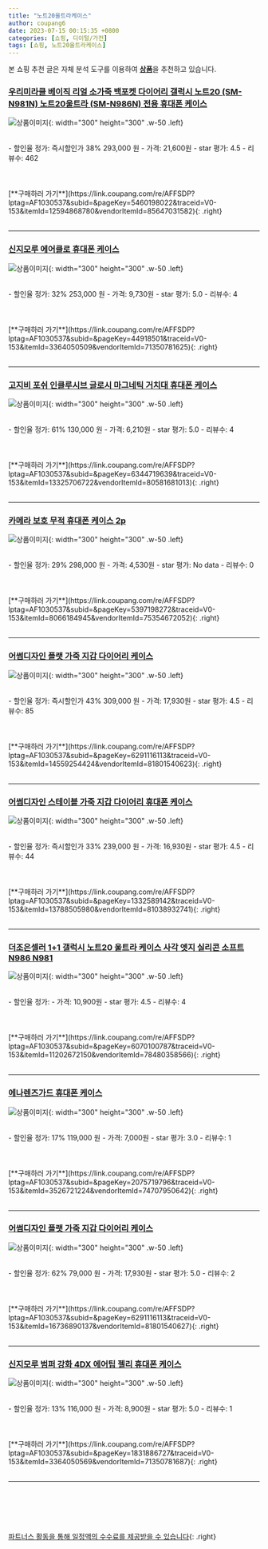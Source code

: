 ```yaml
---
title: "노트20울트라케이스"
author: coupang6
date: 2023-07-15 00:15:35 +0800
categories: [쇼핑, 디이털/가전]
tags: [쇼핑, 노트20울트라케이스]
---
```


본 쇼핑 추천 글은 자체 분석 도구를 이용하여 [**상품**](https://link.coupang.com/a/bao1ui)을 추천하고 있습니다.

### [우리미라클 베이직 리얼 소가죽 백포켓 다이어리 갤럭시 노트20 (SM-N981N) 노트20울트라 (SM-N986N) 전용 휴대폰 케이스](https://link.coupang.com/re/AFFSDP?lptag=AF1030537&subid=&pageKey=5460198022&traceid=V0-153&itemId=12594868780&vendorItemId=85647031582)

![상품이미지](https://thumbnail10.coupangcdn.com/thumbnails/remote/230x230ex/image/vendor_inventory/6dbc/24f8c3c2b0c6785261244719cd7418d5b5583df562e663be3a1863b81776.jpg){: width="300" height="300" .w-50 .left}


<br>
- 할인율 정가: 즉시할인가 38%  293,000   원
- 가격: 21,600원
- star 평가: 4.5
- 리뷰수: 462
<br>
<br>
<br>
<br>
[**구매하러 가기**](https://link.coupang.com/re/AFFSDP?lptag=AF1030537&subid=&pageKey=5460198022&traceid=V0-153&itemId=12594868780&vendorItemId=85647031582){: .right}
<br>
<br>

---

### [신지모루 에어클로 휴대폰 케이스](https://link.coupang.com/re/AFFSDP?lptag=AF1030537&subid=&pageKey=44918501&traceid=V0-153&itemId=3364050509&vendorItemId=71350781625)

![상품이미지](https://thumbnail6.coupangcdn.com/thumbnails/remote/230x230ex/image/retail/images/2020/08/13/15/8/e8ddce9d-992b-4d4d-a8a3-ec24aaa37804.jpg){: width="300" height="300" .w-50 .left}


<br>
- 할인율 정가: 32%  253,000   원
- 가격: 9,730원
- star 평가: 5.0
- 리뷰수: 4
<br>
<br>
<br>
<br>
[**구매하러 가기**](https://link.coupang.com/re/AFFSDP?lptag=AF1030537&subid=&pageKey=44918501&traceid=V0-153&itemId=3364050509&vendorItemId=71350781625){: .right}
<br>
<br>

---

### [고지비 포쉬 인클루시브 글로시 마그네틱 거치대 휴대폰 케이스](https://link.coupang.com/re/AFFSDP?lptag=AF1030537&subid=&pageKey=6344719639&traceid=V0-153&itemId=13325706722&vendorItemId=80581681013)

![상품이미지](https://thumbnail6.coupangcdn.com/thumbnails/remote/230x230ex/image/retail/images/2022/02/16/16/3/ded3c833-92fa-411c-860b-25c11bf7227e.jpg){: width="300" height="300" .w-50 .left}


<br>
- 할인율 정가: 61%  130,000   원
- 가격: 6,210원
- star 평가: 5.0
- 리뷰수: 4
<br>
<br>
<br>
<br>
[**구매하러 가기**](https://link.coupang.com/re/AFFSDP?lptag=AF1030537&subid=&pageKey=6344719639&traceid=V0-153&itemId=13325706722&vendorItemId=80581681013){: .right}
<br>
<br>

---

### [카메라 보호 무적 휴대폰 케이스 2p](https://link.coupang.com/re/AFFSDP?lptag=AF1030537&subid=&pageKey=5397198272&traceid=V0-153&itemId=8066184945&vendorItemId=75354672052)

![상품이미지](https://thumbnail8.coupangcdn.com/thumbnails/remote/230x230ex/image/retail/images/2021/04/23/9/7/14724540-2aaa-4d19-82ac-1e0fd02d0805.jpg){: width="300" height="300" .w-50 .left}


<br>
- 할인율 정가: 29%  298,000   원
- 가격: 4,530원
- star 평가: No data
- 리뷰수: 0
<br>
<br>
<br>
<br>
[**구매하러 가기**](https://link.coupang.com/re/AFFSDP?lptag=AF1030537&subid=&pageKey=5397198272&traceid=V0-153&itemId=8066184945&vendorItemId=75354672052){: .right}
<br>
<br>

---

### [어썸디자인 플랫 가죽 지갑 다이어리 케이스](https://link.coupang.com/re/AFFSDP?lptag=AF1030537&subid=&pageKey=6291116113&traceid=V0-153&itemId=14559254424&vendorItemId=81801540623)

![상품이미지](https://thumbnail8.coupangcdn.com/thumbnails/remote/230x230ex/image/vendor_inventory/2346/9ee213aead44a3b795cc72b57ba8d0fce635fd308db8cdea978ec4e1a3e2.jpg){: width="300" height="300" .w-50 .left}


<br>
- 할인율 정가: 즉시할인가 43%  309,000   원
- 가격: 17,930원
- star 평가: 4.5
- 리뷰수: 85
<br>
<br>
<br>
<br>
[**구매하러 가기**](https://link.coupang.com/re/AFFSDP?lptag=AF1030537&subid=&pageKey=6291116113&traceid=V0-153&itemId=14559254424&vendorItemId=81801540623){: .right}
<br>
<br>

---

### [어썸디자인 스테이블 가죽 지갑 다이어리 휴대폰 케이스](https://link.coupang.com/re/AFFSDP?lptag=AF1030537&subid=&pageKey=1332589142&traceid=V0-153&itemId=13788505980&vendorItemId=81038932741)

![상품이미지](https://thumbnail6.coupangcdn.com/thumbnails/remote/230x230ex/image/vendor_inventory/ef15/c9675098cf12c7538abbb5049645badcb49705cd894eef241b42a4a89ee2.jpg){: width="300" height="300" .w-50 .left}


<br>
- 할인율 정가: 즉시할인가 33%  239,000   원
- 가격: 16,930원
- star 평가: 4.5
- 리뷰수: 44
<br>
<br>
<br>
<br>
[**구매하러 가기**](https://link.coupang.com/re/AFFSDP?lptag=AF1030537&subid=&pageKey=1332589142&traceid=V0-153&itemId=13788505980&vendorItemId=81038932741){: .right}
<br>
<br>

---

### [더조은셀러 1+1 갤럭시 노트20 울트라 케이스 사각 엣지 실리콘 소프트 N986 N981](https://link.coupang.com/re/AFFSDP?lptag=AF1030537&subid=&pageKey=6070100787&traceid=V0-153&itemId=11202672150&vendorItemId=78480358566)

![상품이미지](https://thumbnail6.coupangcdn.com/thumbnails/remote/230x230ex/image/vendor_inventory/8e12/4aad31ca926481a0c541e237514763aed940435a6f39ef91a67f11589ebf.jpg){: width="300" height="300" .w-50 .left}


<br>
- 할인율 정가: 
- 가격: 10,900원
- star 평가: 4.5
- 리뷰수: 4
<br>
<br>
<br>
<br>
[**구매하러 가기**](https://link.coupang.com/re/AFFSDP?lptag=AF1030537&subid=&pageKey=6070100787&traceid=V0-153&itemId=11202672150&vendorItemId=78480358566){: .right}
<br>
<br>

---

### [에나렌즈가드 휴대폰 케이스](https://link.coupang.com/re/AFFSDP?lptag=AF1030537&subid=&pageKey=2075719796&traceid=V0-153&itemId=3526721224&vendorItemId=74707950642)

![상품이미지](https://thumbnail9.coupangcdn.com/thumbnails/remote/230x230ex/image/retail/images/2021/03/26/15/7/29785925-6e3c-472e-a28b-04d3b74cf8fc.jpg){: width="300" height="300" .w-50 .left}


<br>
- 할인율 정가: 17%  119,000   원
- 가격: 7,000원
- star 평가: 3.0
- 리뷰수: 1
<br>
<br>
<br>
<br>
[**구매하러 가기**](https://link.coupang.com/re/AFFSDP?lptag=AF1030537&subid=&pageKey=2075719796&traceid=V0-153&itemId=3526721224&vendorItemId=74707950642){: .right}
<br>
<br>

---

### [어썸디자인 플랫 가죽 지갑 다이어리 케이스](https://link.coupang.com/re/AFFSDP?lptag=AF1030537&subid=&pageKey=6291116113&traceid=V0-153&itemId=16736890137&vendorItemId=81801540627)

![상품이미지](https://thumbnail9.coupangcdn.com/thumbnails/remote/230x230ex/image/vendor_inventory/8524/0940fe7a690b0de7ec6263b9624271c4b6111125596fabdd347651a87223.jpg){: width="300" height="300" .w-50 .left}


<br>
- 할인율 정가: 62%  79,000   원
- 가격: 17,930원
- star 평가: 5.0
- 리뷰수: 2
<br>
<br>
<br>
<br>
[**구매하러 가기**](https://link.coupang.com/re/AFFSDP?lptag=AF1030537&subid=&pageKey=6291116113&traceid=V0-153&itemId=16736890137&vendorItemId=81801540627){: .right}
<br>
<br>

---

### [신지모루 범퍼 강화 4DX 에어팁 젤리 휴대폰 케이스](https://link.coupang.com/re/AFFSDP?lptag=AF1030537&subid=&pageKey=1831886727&traceid=V0-153&itemId=3364050569&vendorItemId=71350781687)

![상품이미지](https://thumbnail7.coupangcdn.com/thumbnails/remote/230x230ex/image/retail/images/2768202279344975-5fdcbdff-0a83-4930-b392-eb9115730146.jpg){: width="300" height="300" .w-50 .left}


<br>
- 할인율 정가: 13%  116,000   원
- 가격: 8,900원
- star 평가: 5.0
- 리뷰수: 1
<br>
<br>
<br>
<br>
[**구매하러 가기**](https://link.coupang.com/re/AFFSDP?lptag=AF1030537&subid=&pageKey=1831886727&traceid=V0-153&itemId=3364050569&vendorItemId=71350781687){: .right}
<br>
<br>

---
<br><br><br><br><br> [파트너스 활동을 통해 일정액의 수수료를 제공받을 수 있습니다](https://link.coupang.com/a/bao1ui){: .right}